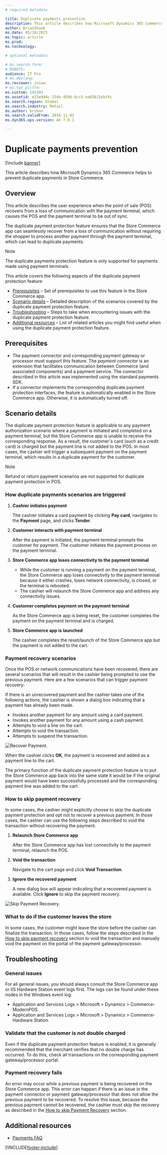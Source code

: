 ```yaml
---
# required metadata

title: Duplicate payments prevention
description: This article describes how Microsoft Dynamics 365 Commerce helps to prevent duplicate payments in Store Commerce.
author: BrianShook
ms.date: 05/18/2023
ms.topic: article
ms.prod: 
ms.technology: 

# optional metadata

# ms.search.form: 
# ROBOTS: 
audience: IT Pro
# ms.devlang: 
ms.reviewer: josaw
# ms.tgt_pltfrm: 
ms.custom: 141393
ms.assetid: e23e944c-15de-459d-bcc5-ea03615ebf4c
ms.search.region: Global
ms.search.industry: Retail
ms.author: brshoo
ms.search.validFrom: 2018-11-01
ms.dyn365.ops.version: AX 7.0.1

---
```


# Duplicate payments prevention

[!include [banner](includes/banner.md)]

This article describes how Microsoft Dynamics 365 Commerce helps to prevent duplicate payments in Store Commerce.

## Overview

This article describes the user experience when the point of sale (POS) recovers from a loss of communication with the payment terminal, which causes the POS and the payment terminal to be out of sync.

The duplicate payment protection feature ensures that the Store Commerce app can seamlessly recover from a loss of communication without requiring the shopper to process another payment through the payment terminal, which can lead to duplicate payments.

> [!NOTE]
> The duplicate payments protection feature is only supported for payments made using payment terminals.

This article covers the following aspects of the duplicate payment protection feature:

- [Prerequisites](#prerequisites) – Set of prerequisites to use this feature in the Store Commerce app.
- [Scenario details](#scenario-details) – Detailed description of the scenarios covered by the duplicate payment protection feature.
- [Troubleshooting](#troubleshooting) – Steps to take when encountering issues with the duplicate payment protection feature.
- [Additional resources](#additional-resources) – List of related articles you might find useful when using the duplicate payment protection feature.

## Prerequisites

- The payment connector and corresponding payment gateway or processor must support this feature. The *payment connector* is an extension that facilitates communication between Commerce (and associated components) and a payment service. The connector described in this article was implemented using the standard payments SDK.
- If a connector implements the corresponding duplicate payment protection interfaces, the feature is automatically enabled in the Store Commerce app. Otherwise, it is automatically turned off.

<!---
The [Implement Duplicate Payment Protection](TODO) article describes in detail how to implement support for the duplicate payment protection feature for a given payment connector.
The [Dynamics 365 Payment Connector for Adyen](TODO) has built in support for the duplicate payment protection feature.
-->

## Scenario details

The duplicate payment protection feature is applicable to any payment authorization scenario where a payment is initiated and completed on a payment terminal, but the Store Commerce app is unable to receive the corresponding response. As a result, the customer's card (such as a credit card) is charged but the payment line is not added to the POS. In most cases, the cashier will trigger a subsequent payment on the payment terminal, which results in a duplicate payment for the customer.

> [!NOTE]
> Refund or return payment scenarios are not supported for duplicate payment protection in POS.

### How duplicate payments scenarios are triggered

1. **Cashier initiates payment**

    The cashier initiates a card payment by clicking **Pay card**, navigates to the **Payment** page, and clicks **Tender**.

2. **Customer interacts with payment terminal**

    After the payment is initiated, the payment terminal prompts the customer for payment. The customer initiates the payment process on the payment terminal. 

3. **Store Commerce app loses connectivity to the payment terminal**

    - While the customer is running a payment on the payment terminal, the Store Commerce app loses connectivity to the payment terminal because it either crashes, loses network connectivity, is closed, or the terminal is rebooted.
    - The cashier will relaunch the Store Commerce app and address any connectivity issues.

4. **Customer completes payment on the payment terminal**

    As the Store Commerce app is being reset, the customer completes the payment on the payment terminal and is charged.

5. **Store Commerce app is launched**

    The cashier completes the reset/launch of the Store Commerce app but the payment is not added to the cart.

### Payment recovery scenarios

Once the POS or network communications have been recovered, there are several scenarios that will result in the cashier being prompted to use the previous payment. Here are a few scenarios that can trigger payment recovery:

If there is an unrecovered payment and the cashier takes one of the following actions, the cashier is shown a dialog box indicating that a payment has already been made.

- Invokes another payment for any amount using a card payment.
- Invokes another payment for any amount using a cash payment.
- Attempts to void a line on the cart.
- Attempts to void the transaction.
- Attempts to suspend the transaction.

![Recover Payment.](media/Payments/Duplicate-Payment-Protection/Recover-Payment.png)

When the cashier clicks **OK**, the payment is recovered and added as a payment line to the cart.

The primary function of the duplicate payment protection feature is to put the Store Commerce app back into the same state it would be if the original payment would have been successfully processed and the corresponding payment line was added to the cart.

### How to skip payment recovery

In some cases, the cashier might explicitly choose to skip the duplicate payment protection and opt not to recover a previous payment. In those cases, the cashier can use the following steps described to void the transaction without recovering the payment.

1. **Relaunch Store Commerce app**

    After the Store Commerce app has lost connectivity to the payment terminal, relaunch the POS.

2. **Void the transaction**

    Navigate to the cart page and click **Void Transaction**.

3. **Ignore the recovered payment**

    A new dialog box will appear indicating that a recovered payment is available. Click **Ignore** to skip the payment recovery.

![Skip Payment Recovery.](media/Payments/Duplicate-Payment-Protection/Void-Transaction.png)

### What to do if the customer leaves the store

In some cases, the customer might leave the store before the cashier can finalize the transaction. In those cases, follow the steps described in the [How to skip payment recovery](#how-to-skip-payment-recovery) section to void the transaction and manually void the payment on the portal of the payment gateway/processor.

## Troubleshooting

### General issues

For all general issues, you should always consult the Store Commerce app or IIS Hardware Station event logs first. The logs can be found under these nodes in the Windows event log:

- Application and Services Logs \> Microsoft \> Dynamics \> Commerce-ModernPOS
- Application and Services Logs \> Microsoft \> Dynamics \> Commerce-Hardware Station

### Validate that the customer is not double charged

Even if the duplicate payment protection feature is enabled, it is generally recommended that the merchant verifies that no double charge has occurred. To do this, check all transactions on the corresponding payment gateway/processor portal.

### Payment recovery fails

An error may occur while a previous payment is being recovered on the Store Commerce app. This error can happen if there is an issue in the payment connector or payment gateway/processor that does not allow the previous payment to be recovered. To resolve this issue, because the previous payment cannot be recovered, the cashier must skip the recovery as described in the [How to skip Payment Recovery](#how-to-skip-payment-recovery) section.

## Additional resources

- [Payments FAQ](/dynamics365/unified-operations/retail/dev-itpro/payments-retail)


[!INCLUDE[footer-include](../includes/footer-banner.md)]

